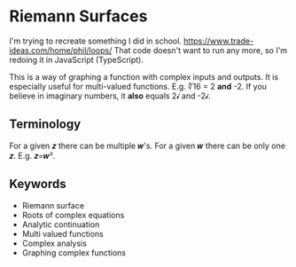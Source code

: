 # Riemann Surfaces

I'm trying to recreate something I did in school.
https://www.trade-ideas.com/home/phil/loops/
That code doesn't want to run any more, so I'm redoing it in JavaScript (TypeScript).

This is a way of graphing a function with complex inputs and outputs.
It is especially useful for multi-valued functions.
E.g. ∜16 = 2 **and** -2.
If you believe in imaginary numbers, it **also** equals 2𝓲 and -2𝓲.

## Terminology

For a given 𝒛 there can be multiple 𝒘's.
For a given 𝒘 there can be only one 𝒛.
E.g. 𝒛=𝒘².

## Keywords

- Riemann surface
- Roots of complex equations
- Analytic continuation
- Multi valued functions
- Complex analysis
- Graphing complex functions

